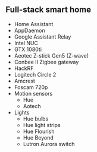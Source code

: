 ## Full-stack smart home

- Home Assistant
- AppDaemon
- Google Assistant Relay
- Intel NUC
- GTX 1080ti
- Aeotec Z-stick Gen5 (Z-wave)
- Conbee II Zigbee gateway
- HackRF
- Logitech Circle 2
- Amcrest
- Foscam 720p
- Motion sensors
   - Hue
   - Aotech
- Lights
   - Hue bulbs
   - Hue light strips
   - Hue Flourish
   - Hue Beyond
   - Lutron Aurora switch
